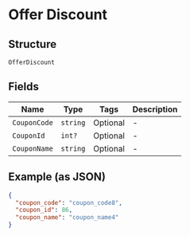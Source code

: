 
# Offer Discount

## Structure

`OfferDiscount`

## Fields

| Name | Type | Tags | Description |
|  --- | --- | --- | --- |
| `CouponCode` | `string` | Optional | - |
| `CouponId` | `int?` | Optional | - |
| `CouponName` | `string` | Optional | - |

## Example (as JSON)

```json
{
  "coupon_code": "coupon_code8",
  "coupon_id": 86,
  "coupon_name": "coupon_name4"
}
```


